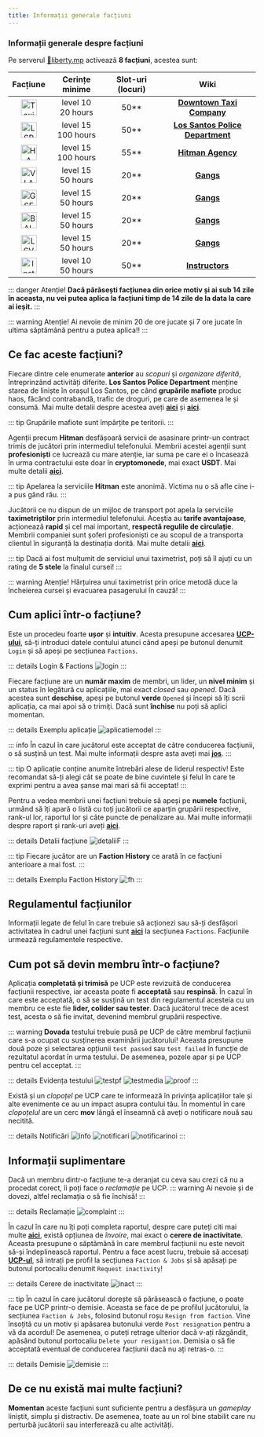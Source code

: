 ```yaml
---
title: Informații generale facțiuni
---
```


### Informații generale despre facțiuni

Pe serverul [🗽liberty.mp](https://ucp.liberty.mp/) activează **8 facțiuni**, acestea sunt:  

| Facțiune   | Cerințe minime |  Slot-uri (locuri) | Wiki |
| :-----------: | :-----------: | :-----------: | :-----------: |
| <Image src="https://i.imgur.com/L2JmEQz.png" alt="Taxi" width="32" label="Downtown Taxi Company" /> | level 10<br>20 hours | 50** | [**Downtown Taxi Company**](./taxi.md)
| <Image src="https://i.imgur.com/o71GFrP.png" alt="LSPD" width="32" label="Los Santos Police Department" /> | level 15<br>100 hours | 50** | [**Los Santos Police Department**](./lspd.md)
| <Image src="https://i.imgur.com/cRrHPrB.png" alt="HA" width="32" label="Hitman Agency" /> | level 15<br>100 hours | 55** | [**Hitman Agency**](./hitman.md)
| <Image src="https://i.imgur.com/75XI0hK.png" alt="VLA" width="32" label="Varrios Los Aztecas" />| level 15<br>50 hours | 20** | [**Gangs**](./gangs.md)
| <Image src="https://i.imgur.com/z8XEeji.png" alt="GSF" width="32" label="Grove Street Families" />| level 15<br>50 hours | 20** | [**Gangs**](./gangs.md)
| <Image src="https://i.imgur.com/DSALrA7.png" alt="BALLA" width="32" label="Ballas" />| level 15<br>50 hours | 20** | [**Gangs**](./gangs.md)
| <Image src="https://i.imgur.com/We4RTLX.png" alt="LSV" width="32" label="Los Santos Vagos" />| level 15<br>50 hours | 20** | [**Gangs**](./gangs.md)
| <Image src="https://i.imgur.com/fzys3uI.png" alt="Instructors" width="32" label="Instructors" /> | level 10<br>50 hours | 50** | [**Instructors**](./instructors.md)

::: danger Atenție!
**Dacă părăsești facțiunea din orice motiv și ai sub 14 zile în aceasta, nu vei putea aplica la facțiuni timp de 14 zile de la data la care ai ieșit.**
:::

::: warning Atenție!
Ai nevoie de minim 20 de ore jucate și 7 ore jucate în ultima săptămână pentru a putea aplica!! 
:::

## Ce fac aceste facțiuni?

Fiecare dintre cele enumerate **anterior** au *scopuri* și *organizare diferită*, întreprinzând activități diferite. **Los Santos Police Department** menține starea de liniște în orașul Los Santos, pe când **grupările mafiote** produc haos, făcând contrabandă, trafic de droguri, pe care de asemenea le și consumă. Mai multe detalii despre acestea aveți [**aici**](./lspd) și [**aici**](./gangs).

::: tip
Grupările mafiote sunt împărțite pe teritorii. 
:::

Agenții precum **Hitman** desfășoară servicii de asasinare printr-un contract trimis de jucători prin intermediul telefonului. Membrii acestei agenții sunt **profesioniști** ce lucrează cu mare atenție, iar suma pe care ei o încasează în urma contractului este doar în **cryptomonede**, mai exact **USDT**. Mai multe detalii [**aici**](./hitman).

::: tip
Apelarea la serviciile **Hitman** este anonimă. Victima nu o să afle cine i-a pus gând rău.
:::

Jucătorii ce nu dispun de un mijloc de transport pot apela la serviciile **taximetriștilor** prin intermediul telefonului. Aceștia au **tarife avantajoase**, acționează **rapid** și cel mai important, **respectă regulile de circulație**. Membrii companiei sunt șoferi profesioniști ce au scopul de a transporta clientul în siguranță la destinația dorită. Mai multe detalii [**aici**](./taxi).

::: tip
Dacă ai fost mulțumit de serviciul unui taximetrist, poți să îl ajuți cu un rating de **5 stele** la finalul cursei!
:::

::: warning Atenție!
Hărțuirea unui taximetrist prin orice metodă duce la încheierea cursei și evacuarea pasagerului în cauză! 
:::

## Cum aplici într-o facțiune?

Este un procedeu foarte **ușor** și **intuitiv**. Acesta presupune accesarea [**UCP-ului**](https://ucp.liberty.mp), să-ți introduci datele contului atunci când apeși pe butonul denumit `Login` și să apeși pe secțiunea `Factions`.

::: details Login & Factions
<Image src="https://i.imgur.com/U9a7sEg.gif" alt="login" />
:::

Fiecare facțiune are un **număr maxim** de membri, un lider, un **nivel minim** și un status în legătură cu aplicațiile, mai exact *closed* sau *opened*. Dacă acestea sunt **deschise**, apeși pe butonul **verde** `Opened` și începi să îți scrii aplicația, ca mai apoi să o trimiți. Dacă sunt **închise** nu poți să aplici momentan.

::: details Exemplu aplicație
<Image src="https://i.imgur.com/VR0m4Td.gif" alt="aplicatiemodel" />
:::

::: info
În cazul în care jucătorul este acceptat de către conducerea facțiunii, o să susțină un test. Mai multe informații despre asta aveți mai [**jos**](#cum-pot-sa-devin-membru-intr-o-factiune).
:::

::: tip
O aplicație conține anumite întrebări alese de liderul respectiv! Este recomandat să-ți alegi cât se poate de bine cuvintele și felul în care te exprimi pentru a avea șanse mai mari să fii acceptat!
:::

Pentru a vedea membrii unei facțiuni trebuie să apeși pe **numele** facțiunii, urmând să îți apară o listă cu toți jucătorii ce aparțin grupării respective, rank-ul lor, raportul lor și câte puncte de penalizare au. Mai multe informații despre raport și rank-uri aveți [**aici**](./raport).

::: details Detalii facțiune
<Image src="https://i.imgur.com/Uto19Jy.gif" alt="detaliiF" />
:::

::: tip
Fiecare jucător are un **Faction History** ce arată în ce facțiuni anterioare a mai fost.
:::

::: details Exemplu Faction History
<Image src="https://i.imgur.com/QiVJWCq.png" alt="fh" />
:::

## Regulamentul facțiunilor

Informații legate de felul în care trebuie să acționezi sau să-ți desfășori activitatea în cadrul unei facțiuni sunt [**aici**](https://ucp.liberty.mp/forums/list) la secțiunea `Factions`. Facțiunile urmează regulamentele respective.

## Cum pot să devin membru într-o facțiune?

Aplicația **completată și trimisă** pe UCP este revizuită de conducerea facțiunii respective, iar aceasta poate fi **acceptată** sau **respinsă**. În cazul în care este acceptată, o să se susțină un test din regulamentul acesteia cu un membru ce este fie **lider, colider sau tester**. Dacă jucătorul trece de acest test, acesta o să fie invitat, devenind membrul grupării respective. 

::: warning
**Dovada** testului trebuie pusă pe UCP de către membrul facțiunii care s-a ocupat cu susținerea examinării jucătorului! Aceasta presupune două poze și selectarea opțiunii `test passed` sau `test failed` în funcție de rezultatul acordat în urma testului. De asemenea, pozele apar și pe UCP pentru cel acceptat.
:::

::: details Evidența testului
<Image src="https://i.imgur.com/NA5DGNq.png" alt="testpf" />
<Image src="https://i.imgur.com/bnBcr36.png" alt="testmedia" />
<Image src="https://i.imgur.com/80SIfVv.png" alt="proof" label="Dovezile acestea sunt niște poze aleatorii, nu testul propriu-zis."/>
:::

Există și un *clopoțel* pe UCP care te informează în privința aplicațiilor tale și alte evenimente ce au un impact asupra contului tău. În momentul în care *clopoțelul* are un cerc **mov** lângă el înseamnă că aveți o notificare nouă sau necitită. 

::: details Notificări
<Image src="https://i.imgur.com/jjbUzAO.png" alt="info" />
<Image src="https://i.imgur.com/DSPzFQi.png" alt="notificari" />
<Image src="https://i.imgur.com/H4HFb8F.png" alt="notificarinoi" />
:::

## Informații suplimentare 

Dacă un membru dintr-o facțiune te-a deranjat cu ceva sau crezi că nu a procedat corect, îi poți face o *reclamație* pe UCP.
::: warning
Ai nevoie și de dovezi, altfel reclamația o să fie închisă!
:::

::: details Reclamație
<Image src="https://i.imgur.com/9eBvd27.gif" alt="complaint" />
:::

În cazul în care nu îți poți completa raportul, despre care puteți citi mai multe [**aici**](./raport), există opțiunea de *învoire*, mai exact o **cerere de inactivitate**. Aceasta presupune o săptămână în care membrul facțiunii nu este nevoit să-și îndeplinească raportul. Pentru a face acest lucru, trebuie să accesați [**UCP-ul**](https://ucp.liberty.mp), să intrați pe profil la secțiunea `Faction & Jobs` și să apăsați pe butonul portocaliu denumit `Request inactivity`! 

::: details Cerere de inactivitate
<Image src="https://i.imgur.com/X3d4uDL.gif" alt="inact" />
:::

::: tip
În cazul în care jucătorul dorește să părăsească o facțiune, o poate face pe UCP printr-o demisie. Aceasta se face de pe profilul jucătorului, la secțiunea `Faction & Jobs`, folosind butonul roșu `Resign from faction`. Vine însoțită cu un motiv și apăsarea butonului verde `Post resignation` pentru a vă da acordul! De asemenea, o puteți retrage ulterior dacă v-ați răzgândit, apăsând butonul portocaliu `Delete your resigantion`. Demisia o să fie acceptată eventual de conducerea facțiunii dacă nu ați retras-o.
:::

::: details Demisie
<Image src="https://i.imgur.com/mcqXB1x.gif" alt="demisie" />
:::

## De ce nu există mai multe facțiuni?
**Momentan** aceste facțiuni sunt suficiente pentru a desfășura un *gameplay* liniștit, simplu și distractiv. De asemenea, toate au un rol bine stabilit care nu perturbă jucătorii sau interferează cu alte activități. 


